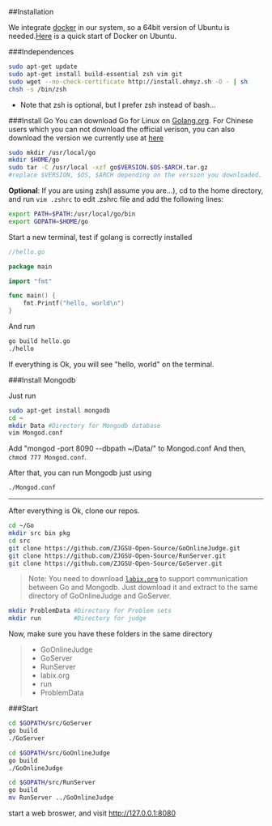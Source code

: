 ##Installation

We integrate [docker](http://www.docker.com) in our system, so a 64bit version of Ubuntu is needed.[Here](./Docker.md) is a quick start of Docker on Ubuntu.

###Independences

```bash
sudo apt-get update
sudo apt-get install build-essential zsh vim git
sudo wget --no-check-certificate http://install.ohmyz.sh -O - | sh
chsh -s /bin/zsh
```
+ Note that zsh is optional, but I prefer zsh instead of bash...

###Install Go
You can download Go for Linux on [Golang.org](http://golang.org/dl/). For Chinese users which you can not download the official verison, you can also download the version we currently use at [here](http://pan.baidu.com/s/1jGfyO2y)

```bash
sudo mkdir /usr/local/go
mkdir $HOME/go
sudo tar -C /usr/local -xzf go$VERSION.$OS-$ARCH.tar.gz
#replace $VERSION, $OS, $ARCH depending on the version you downloaded.
```

**Optional**: If you are using zsh(I assume you are...), cd to the home directory, and run `vim .zshrc` to edit .zshrc file and add the following lines:

```bash
export PATH=$PATH:/usr/local/go/bin
export GOPATH=$HOME/go
```
Start a new terminal, test if golang is correctly installed

```Go
//hello.go

package main

import "fmt"

func main() {
    fmt.Printf("hello, world\n")
}
```

And run
```bash
go build hello.go
./hello
```
If everything is Ok, you will see "hello, world" on the terminal.

###Install Mongodb

Just run
```bash
sudo apt-get install mongodb
cd ~
mkdir Data #Directory for Mongodb database
vim Mongod.conf
```
Add "mongod -port 8090 --dbpath ~/Data/" to Mongod.conf
And then, `chmod 777 Mongod.conf`. 

After that, you can run Mongodb just using

```bash
./Mongod.conf
```
------

After everything is Ok, clone our repos.

```bash
cd ~/Go
mkdir src bin pkg
cd src
git clone https://github.com/ZJGSU-Open-Source/GoOnlineJudge.git
git clone https://github.com/ZJGSU-Open-Source/RunServer.git
git clone https://github.com/ZJGSU-Open-Source/GoServer.git
```

> Note: You need to download [`labix.org`](http://pan.baidu.com/s/1dDf9dID) to support communication between Go and Mongodb.
Just download it and extract to the same directory of GoOnlineJudge and GoServer.

```bash
mkdir ProblemData #Directory for Problem sets 
mkdir run         #Directory for judge
```

Now, make sure you have these folders in the same directory
> + GoOnlineJudge
> + GoServer
> + RunServer
> + labix.org
> + run
> + ProblemData

###Start

```bash
cd $GOPATH/src/GoServer
go build
./GoServer

cd $GOPATH/src/GoOnlineJudge
go build 
./GoOnlineJudge

cd $GOPATH/src/RunServer
go build
mv RunServer ../GoOnlineJudge
```

start a web broswer, and visit http://127.0.0.1:8080